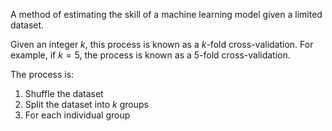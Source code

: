 A method of estimating the skill of a machine learning model given a limited dataset.

Given an integer $k$, this process is known as a $k$-fold cross-validation. For example, if $k=5$, the process is known as a 5-fold cross-validation.

The process is:
1.	Shuffle the dataset
2.	Split the dataset into $k$ groups
3.	For each individual group